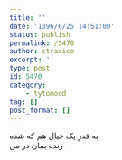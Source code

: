 ```yaml
---
title: ''
date: '1396/6/25 14:51:00'
status: publish
permalink: /5470
author: straxico
excerpt: ''
type: post
id: 5470
category:
    - tytomood
tag: []
post_format: []
---
```

به قدرِ یک خیال هم که شده  
زنده بمان در من
